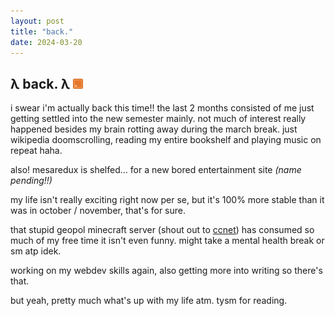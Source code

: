 ```yaml
---
layout: post
title: "back."
date: 2024-03-20
---
```



## λ back. λ <a href="/feed.xml"><img src="/assets/images/rss_ani.gif"></a>

i swear i'm actually back this time!! the last 2 months consisted of me just getting settled into the new semester mainly. not much of interest really happened besides my brain rotting away during the march break. just wikipedia doomscrolling, reading my entire bookshelf and playing music on repeat haha. 
<!--ex-->
also! mesaredux is shelfed... for a new bored entertainment site *(name pending!!)*

my life isn't really exciting right now per se, but it's 100% more stable than it was in october / november, that's for sure. 

that stupid geopol minecraft server (shout out to <a href='https://ccnetmc.com'>ccnet</a>) has consumed so much of my free time it isn't even funny. might take a mental health break or sm atp idek.

working on my webdev skills again, also getting more into writing so there's that.

but yeah, pretty much what's up with my life atm. tysm for reading.
